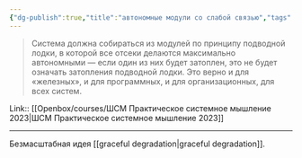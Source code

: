 ```yaml
---
{"dg-publish":true,"title":"автономные модули со слабой связью","tags":["quotes"],"date":"2023-04-25T09:58:32+04:00","modified_at":"2023-06-25T09:26:27+03:00","dg-path":"/quotes/202304250958.md","permalink":"/quotes/202304250958/","dgPassFrontmatter":true}
---
```



> Система должна собираться из модулей по принципу подводной лодки, в которой все отсеки делаются максимально автономными — если один из них будет затоплен, это не будет означать затопления подводной лодки. Это верно и для «железных», и для программных, и для организационных, для всех систем.

Link:: [[Openbox/courses/ШСМ Практическое системное мышление 2023|ШСМ Практическое системное мышление 2023]]

---

Безмасштабная идея [[graceful degradation|graceful degradation]].
